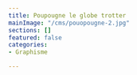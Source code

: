 ```yaml
---
title: Poupougne le globe trotter
mainImage: "/cms/pouopougne-2.jpg"
sections: []
featured: false
categories:
- Graphisme

---
```

